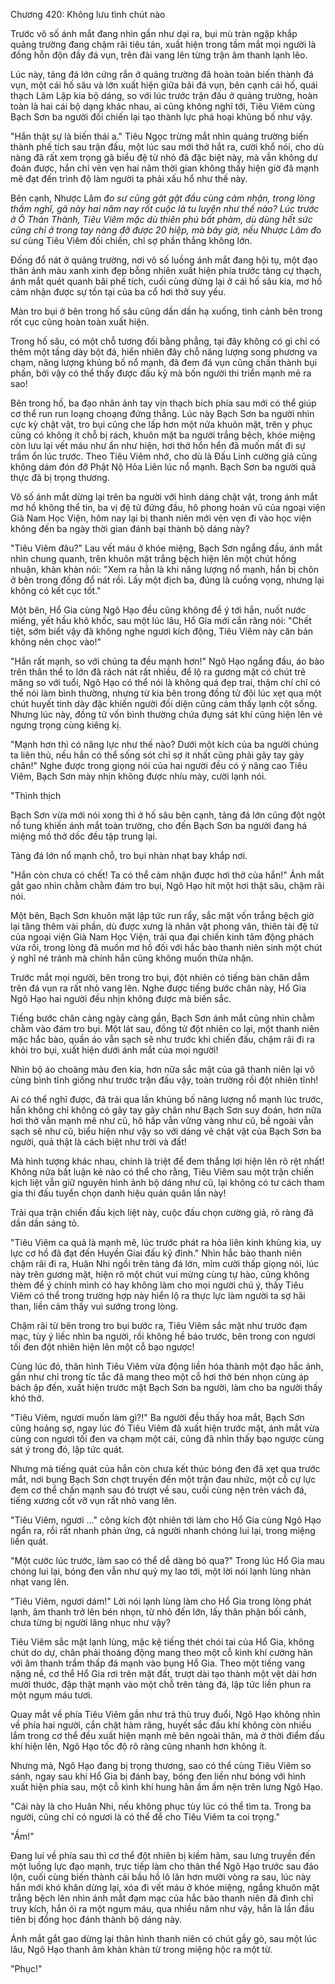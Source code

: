 




Chương 420: Không lưu tình chút nào


Trước vô số ánh mắt đang nhìn gần như dại ra, bụi mù tràn ngập khắp quảng trường đang chậm rãi tiêu tán, xuất hiện trong tầm mắt mọi người là đống hỗn độn đầy đá vụn, trên đài vang lên từng trận âm thanh lạnh lẽo.

Lúc này, tảng đá lớn cứng rắn ở quảng trường đã hoàn toàn biến thành đá vụn, một cái hố sâu và lớn xuất hiện giữa bãi đá vụn, bên cạnh cái hố, quái thạch Lâm Lập kia bộ dáng, so với lúc trước trận đấu ở quảng trường, hoàn toàn là hai cái bộ dạng khác nhau, ai cũng không nghĩ tới, Tiêu Viêm cùng Bạch Sơn ba người đối chiến lại tạo thành lực phá hoại khủng bố như vậy.

"Hắn thật sự là biến thái a." Tiêu Ngọc trừng mắt nhìn quảng trường biến thành phế tích sau trận đấu, một lúc sau mới thở hắt ra, cười khổ nói, cho dù nàng đã rất xem trọng gã biểu đệ từ nhỏ đã đặc biệt này, mà vẫn không dự đoán được, hắn chỉ vẻn vẹn hai năm thời gian không thấy hiện giờ đã mạnh mẽ đạt đến trình độ làm người ta phải xấu hổ như thế này.

Bên cạnh, Nhược Lâm đ*o sư cũng gật gật đầu cùng cảm nhận, trong lòng thầm nghĩ, gã này hai năm nay rốt cuộc là tu luyện như thế nào? Lúc trước ở Ô Thản Thành, Tiêu Viêm mặc dù thiên phú bất phàm, dù dùng hết sức cũng chỉ ở trong tay nàng đỡ được 20 hiệp, mà bây giờ, nếu Nhược Lâm đ*o sư cùng Tiêu Viêm đối chiến, chỉ sợ phần thắng không lớn.

Đống đổ nát ở quảng trường, nơi vô số luồng ánh mắt đang hội tụ, một đạo thân ảnh màu xanh xinh đẹp bỗng nhiên xuất hiện phía trước tảng cự thạch, ánh mắt quét quanh bãi phế tích, cuối cùng dừng lại ở cái hố sâu kia, mơ hồ cảm nhận được sự tồn tại của ba cổ hơi thở suy yếu.

Màn tro bụi ở bên trong hố sâu cũng dần dần hạ xuống, tình cảnh bên trong rốt cục cũng hoàn toàn xuất hiện.

Trong hố sâu, có một chỗ tương đối bằng phẳng, tại đây không có gì chỉ có thêm một tầng dày bột đá, hiển nhiên đây chỗ năng lượng song phương va chạm, năng lượng khủng bố nổ mạnh, đã đem đá vụn cũng chấn thành bụi phấn, bởi vậy có thể thấy được đấu kỹ mà bốn người thi triển mạnh mẻ ra sao!

Bên trong hố, ba đạo nhân ảnh tay vịn thạch bích phía sau mới có thể giúp cơ thể run run loạng choạng đứng thẳng. Lúc này Bạch Sơn ba người nhìn cực kỳ chật vật, tro bụi cũng che lấp hơn một nửa khuôn mặt, trên y phục cũng có không ít chỗ bị rách, khuôn mặt ba người trắng bệch, khóe miệng còn lưu lại vết máu như ẩn như hiện, hơi thở hổn hển đã muốn mất đi sự trầm ổn lúc trước. Theo Tiêu Viêm nhớ, cho dù là Đấu Linh cường giả cũng không dám đón đỡ Phật Nộ Hỏa Liên lúc nổ mạnh. Bạch Sơn ba người quả thực đã bị trọng thương.

Vô số ánh mắt dừng lại trên ba người với hình dáng chật vật, trong ánh mắt mơ hồ không thể tin, ba vị đệ tử đứng đầu, hô phong hoán vũ của ngoại viện Già Nam Học Viện, hôm nay lại bị thanh niên mới vẻn vẹn đi vào học viện không đến ba ngày thời gian đánh bại thành bộ dáng này?

"Tiêu Viêm đâu?" Lau vết máu ở khóe miệng, Bạch Sơn ngẩng đầu, ánh mắt nhìn chung quanh, trên khuôn mặt trắng bệch hiện lên một chút hồng nhuận, khàn khàn nói: "Xem ra hẳn là khi năng lượng nổ mạnh, hắn bị chôn ở bên trong đống đổ nát rồi. Lấy một địch ba, đúng là cuồng vọng, nhưng lại không có kết cục tốt."

Một bên, Hổ Gia cùng Ngô Hạo đều cũng không để ý tới hắn, nuốt nước miếng, yết hầu khô khốc, sau một lúc lâu, Hổ Gia mới cắn răng nói: "Chết tiệt, sớm biết vậy đã không nghe ngươi kích động, Tiêu Viêm này căn bản không nên chọc vào!"

"Hắn rất mạnh, so với chúng ta đều mạnh hơn!" Ngô Hạo ngẩng đầu, áo bào trên thân thể to lớn đã rách nát rất nhiều, để lộ ra gương mặt có chút trẻ măng so với tuổi, Ngô Hạo có thể nói là không quá đẹp trai, thậm chí chỉ có thể nói làm bình thường, nhưng từ kia bên trong đồng tử đôi lúc xẹt qua một chút huyết tinh dày đặc khiến người đối diện cũng cảm thấy lạnh cột sống. Nhưng lúc này, đồng tử vốn bình thường chứa đựng sát khí cũng hiện lên vẻ ngưng trọng cùng kiêng kị.

"Mạnh hơn thì có năng lực như thế nào? Dưới một kích của ba người chúng ta liên thủ, nếu hắn có thể sống sót chỉ sợ ít nhất cũng phải gãy tay gảy chân!" Nghe được trong giọng nói của hai người đều có ý nâng cao Tiêu Viêm, Bạch Sơn mày nhịn không được nhíu mày, cười lạnh nói.

"Thình thịch

Bạch Sơn vừa mới nói xong thì ở hố sâu bên cạnh, tảng đá lớn cũng đột ngột nổ tung khiến ánh mắt toàn trường, cho đến Bạch Sơn ba người đang há miệng mồ thở dốc đều tập trung lại.

Tảng đá lớn nổ mạnh chỗ, tro bụi nhàn nhạt bay khắp nơi.

"Hắn còn chưa có chết! Ta có thể cảm nhận được hơi thở của hắn!" Ánh mắt gắt gao nhìn chằm chằm đám tro bụi, Ngô Hạo hít một hơi thật sâu, chậm rãi nói.

Một bên, Bạch Sơn khuôn mặt lập tức run rẩy, sắc mặt vốn trắng bệch giờ lại tăng thêm vài phần, dù được xưng là nhân vật phong vân, thiên tài đệ tử của ngoại viện Già Nam Học Viện, trải qua đại chiến kinh tâm động phách vừa rồi, trong lòng đã muốn mơ hồ đối với hắc bào thanh niên sinh một chút ý nghĩ né tránh mà chính hắn cũng không muốn thừa nhận.

Trước mắt mọi người, bên trong tro bụi, đột nhiên có tiếng bàn chân dẫm trên đá vụn ra rất nhỏ vang lên. Nghe được tiếng bước chân này, Hổ Gia Ngô Hạo hai người đều nhịn không được mà biến sắc.

Tiếng bước chân càng ngày càng gần, Bạch Sơn ánh mắt cũng nhìn chằm chằm vào đám tro bụi. Một lát sau, đồng tử đột nhiên co lại, một thanh niên mặc hắc bào, quần áo vẫn sạch sẽ như trước khi chiến đấu, chậm rãi đi ra khỏi tro bụi, xuất hiện dưới ánh mắt của mọi người!

Nhìn bộ áo choàng màu đen kia, hơn nữa sắc mặt của gã thanh niên lại vô cùng bình tĩnh giống như trước trận đấu vậy, toàn trường rồi đột nhiên tĩnh!

Ai có thể nghĩ được, đã trải qua lần khủng bố năng lượng nổ mạnh lúc trước, hắn không chỉ không có gãy tay gãy chân như Bạch Sơn suy đoán, hơn nữa hơi thở vẫn mạnh mẽ như cũ, hô hấp vẫn vững vàng như cũ, bề ngoài vẫn sạch sẽ như cũ, biểu hiện như vậy so với dáng vẻ chật vật của Bạch Sơn ba người, quả thật là cách biệt như trời và đất!

Mà hình tượng khác nhau, chính là triệt để đem thắng lợi hiện lên rõ rệt nhất! Không nữa bất luận kẻ nào có thể cho rằng, Tiêu Viêm sau một trận chiến kịch liệt vẫn giữ nguyên hình ảnh bộ dáng như cũ, lại không có tư cách tham gia thi đấu tuyển chọn danh hiệu quán quân lần này!

Trải qua trận chiến đấu kịch liệt này, cuộc đấu chọn cường giả, rõ ràng đã dần dần sáng tỏ.

"Tiêu Viêm ca quả là mạnh mẽ, lúc trước phát ra hỏa liên kinh khủng kia, uy lực cơ hồ đã đạt đến Huyền Giai đấu kỹ đỉnh." Nhìn hắc bào thanh niên chậm rãi đi ra, Huân Nhi ngồi trên tảng đá lớn, mỉm cười thấp giọng nói, lúc này trên gương mặt, hiện rõ một chút vui mừng cùng tự hào, cũng không thèm để ý chính mình có hay không làm cho mọi người chú ý, thấy Tiêu Viêm có thể trong trường hợp này hiển lộ ra thực lực làm người ta sợ hãi than, liền cảm thấy vui sướng trong lòng.

Chậm rãi từ bên trong tro bụi bước ra, Tiêu Viêm sắc mặt như trước đạm mạc, tùy ý liếc nhìn ba người, rồi không hề báo trước, bên trong con ngươi tối đen đột nhiên hiện lên một cỗ bạo ngược!

Cùng lúc đó, thân hình Tiêu Viêm vừa động liền hóa thành một đạo hắc ảnh, gần như chỉ trong tíc tắc đã mang theo một cỗ hơi thở bén nhọn cùng áp bách ập đến, xuất hiện trước mặt Bạch Sơn ba người, làm cho ba người thấy khó thở.

"Tiêu Viêm, ngươi muốn làm gì?!" Ba người đều thấy hoa mắt, Bạch Sơn cũng hoảng sợ, ngay lúc đó Tiêu Viêm đã xuất hiện trước mặt, ánh mắt vừa cùng con ngươi tối đen va chạm một cái, cũng đã nhìn thấy bạo ngược cùng sát ý trong đó, lập tức quát.

Nhưng mà tiếng quát của hắn còn chưa kết thúc bóng đen đã xẹt qua trước mắt, nơi bụng Bạch Sơn chợt truyền đến một trận đau nhức, một cỗ cự lực đem cơ thể chấn mạnh sau đó trượt về sau, cuối cùng nện trên vách đá, tiếng xương cốt vỡ vụn rất nhỏ vang lên.

"Tiêu Viêm, ngươi …" công kích đột nhiên tới làm cho Hổ Gia cùng Ngô Hạo ngẩn ra, rồi rất nhanh phản ứng, cả người nhanh chóng lui lại, trong miệng liền quát.

"Một cước lúc trước, làm sao có thể dễ dàng bỏ qua?" Trong lúc Hổ Gia mau chóng lui lại, bóng đen vẫn như quỷ mỵ lao tới, một lời nói lạnh lùng nhàn nhạt vang lên.

"Tiêu Viêm, ngươi dám!" Lời nói lạnh lùng làm cho Hổ Gia trong lòng phát lạnh, âm thanh trở lên bén nhọn, từ nhỏ đến lớn, lấy thân phận bối cảnh, chưa từng bị người lăng nhục như vậy?

Tiêu Viêm sắc mặt lạnh lùng, mặc kệ tiếng thét chói tai của Hổ Gia, không chút do dự, chân phải thoáng động mang theo một cỗ kình khí cường hãn với âm thanh trầm thấp đá mạnh vào bụng Hổ Gia. Theo một tiếng vang nặng nề, cơ thể Hổ Gia rơi trên mặt đất, trượt dài tạo thành một vệt dài hơn mười thước, đập thật mạnh vào một chỗ trên tảng đá, lập tức liền phun ra một ngụm máu tươi.

Quay mắt về phía Tiêu Viêm gần như trả thù truy đuổi, Ngô Hạo không nhìn về phía hai người, cắn chặt hàm răng, huyết sắc đấu khí không còn nhiều lắm trong cơ thể đều xuất hiện mạnh mẽ bên ngoài thân, mà ở thời điểm đấu khí hiện lên, Ngô Hạo tốc độ rõ ràng cũng nhanh hơn không ít.

Nhưng mà, Ngô Hạo đang bị trọng thương, sao có thể cùng Tiêu Viêm so sánh, ngay sau khi Hổ Gia bị đánh bay, bóng đen liền như bóng với hình xuất hiện phía sau, một cỗ kình khí hung hãn ầm ầm nện trên lưng Ngô Hạo.

"Cái này là cho Huân Nhi, nếu không phục tùy lúc có thể tìm ta. Trong ba người, cũng chỉ có ngươi là có thể để cho Tiêu Viêm ta coi trọng."

"Ầm!"

Đang lui về phía sau thì cơ thể đột nhiên bị kiềm hãm, sau lưng truyền đến một luồng lực đạo mạnh, trực tiếp làm cho thân thể Ngô Hạo trước sau đảo lộn, cuối cùng biến thành cái bầu hồ lô lăn hơn mười vòng ra sau, lúc này hắn mới khó khăn dừng lại, xóa đi vết máu ở khóe miệng, ngẩng khuôn mặt trắng bệch lên nhìn ánh mắt đạm mạc của hắc bào thanh niên đã đình chỉ truy kích, hắn ói ra một ngụm máu, qua nhiều năm như vậy, hắn là lần đầu tiên bị đồng học đánh thành bộ dáng này.

Ánh mắt gắt gao dừng lại thân hình thanh niên có chút gầy gò, sau một lúc lâu, Ngô Hạo thanh âm khàn khàn từ trong miệng hộc ra một từ.

"Phục!"




